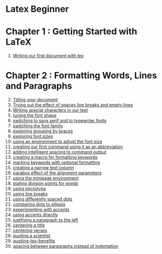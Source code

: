 # Latex Beginner

# Chapter 1 : Getting Started with LaTeX

1. [Writing our first document with tex](notes/01/01-writing-our-first-document-with-texworks.tex)

# Chapter 2 : Formatting Words, Lines and Paragraphs

2. [Titling your document](notes/02/02-titling-your-document.tex)
3. [Trying out the effect of spaces line breaks and empty lines](notes/03/03-trying-out-the-effect-of-spaces-line-breaks-and-empty-lines.tex)
4. [Writing special characters in our text]()
5. [tuning the font shape]()
6. [switching to sans serif and to typewriter fonts]()
7. [switching the font family]()
8. [exploring grouping by braces]()
9. [exploring font sizes]()
10. [using an environment to adjust the font size]()
11. [creating our first command using it as an abbreviation]()
12. [adding intelligent spacing to command output]()
13. [creating a macro for formatting keywords]()
14. [marking keywords with optional formatting]()
15. [creating a narrow text column]()
16. [parabox effect of the alignment parameters]()
17. [using the minipage environment]()
18. [stating division points for words]()
19. [using microtype]()
20. [using line breaks]()
21. [using differently spaced dots]()
22. [comparing dots to ellipsis]()
23. [experimenting with accents]()
24. [using accents directly]()
25. [justifying a paragraph to the left]()
26. [centering a title]()
27. [centering verses]()
28. [quoting a scientist]()
29. [quoting-tex-benefits]()
30. [spacing between paragraphs instead of indentation]()